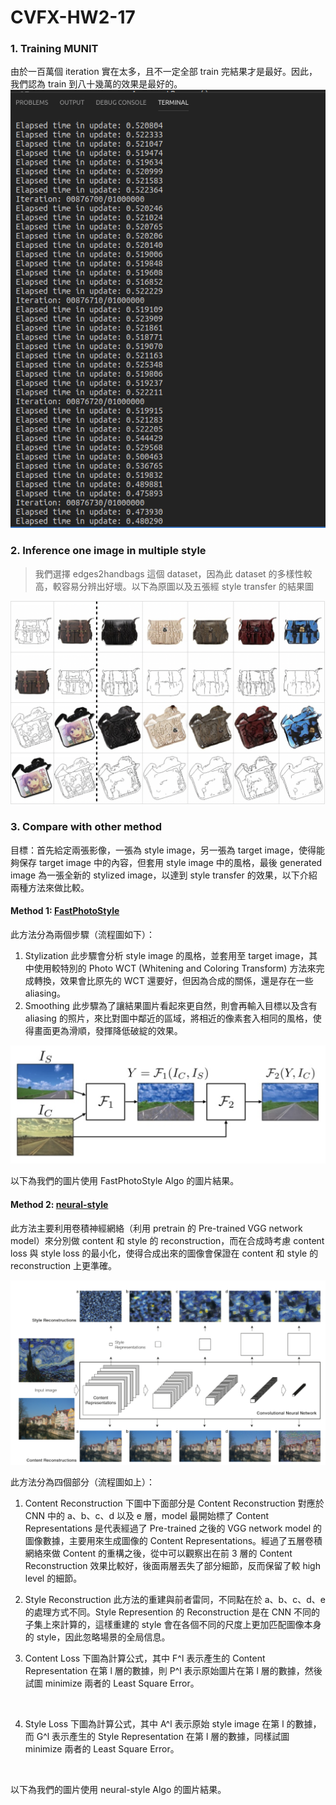 # CVFX-HW2-17
### 1. Training MUNIT
由於一百萬個 iteration 實在太多，且不一定全部 train 完結果才是最好。因此，我們認為 train 到八十幾萬的效果是最好的。
<img src="./TrainingProcess/1.png" width="600px" />

### 2. Inference one image in multiple style
> 我們選擇 edges2handbags 這個 dataset，因為此 dataset 的多樣性較高，較容易分辨出好壞。以下為原圖以及五張經 style transfer 的結果圖

<img src="./edges2handbags/result/e2h.png" width="600px" />

### 3. Compare with other method
目標：首先給定兩張影像，一張為 style image，另一張為 target image，使得能夠保存 target image 中的內容，但套用 style image 中的風格，最後 generated image 為一張全新的 stylized image，以達到 style transfer 的效果，以下介紹兩種方法來做比較。

#### Method 1: [FastPhotoStyle](https://github.com/NVIDIA/FastPhotoStyle)

此方法分為兩個步驟（流程圖如下）：
1. Stylization
    此步驟會分析 style image 的風格，並套用至 target image，其中使用較特別的 Photo WCT (Whitening and Coloring Transform) 方法來完成轉換，效果會比原先的 WCT 還要好，但因為合成的關係，還是存在一些 aliasing。
2. Smoothing
    此步驟為了讓結果圖片看起來更自然，則會再輸入目標以及含有 aliasing 的照片，來比對圖中鄰近的區域，將相近的像素套入相同的風格，使得畫面更為滑順，發揮降低破綻的效果。

<img src="./FastPhotoStyle/flowchart.png" width="600px" />

以下為我們的圖片使用 FastPhotoStyle Algo 的圖片結果。
<img/>

#### Method 2: [neural-style](https://github.com/anishathalye/neural-style)

此方法主要利用卷積神經網絡（利用 pretrain 的 Pre-trained VGG network model）來分別做 content 和 style 的 reconstruction，而在合成時考慮 content loss 與 style loss 的最小化，使得合成出來的圖像會保證在 content 和 style 的 reconstruction 上更準確。

<img src="./neural_style/flowchart.png" width="600px" />

此方法分為四個部分（流程圖如上）：
1. Content Reconstruction
    下圖中下面部分是 Content Reconstruction 對應於 CNN 中的 a、b、c、d 以及 e 層，model 最開始標了 Content Representations 是代表經過了 Pre-trained 之後的 VGG network model 的圖像數據，主要用來生成圖像的 Content Representations。經過了五層卷積網絡來做 Content 的重構之後，從中可以觀察出在前 3 層的 Content Reconstruction 效果比較好，後面兩層丟失了部分細節，反而保留了較 high level 的細節。

2. Style Reconstruction
    此方法的重建與前者雷同，不同點在於 a、b、c、d、e 的處理方式不同。Style Represention 的 Reconstruction 是在 CNN 不同的子集上來計算的，這樣重建的 style 會在各個不同的尺度上更加匹配圖像本身的 style，因此忽略場景的全局信息。

3. Content Loss
    下圖為計算公式，其中 F^l 表示產生的 Content Representation 在第 l 層的數據，則 P^l 表示原始圖片在第 l 層的數據，然後試圖 minimize 兩者的 Least Square Error。

<img/>

4. Style Loss
    下圖為計算公式，其中 A^l 表示原始 style image 在第 l 的數據，而 G^l 表示產生的 Style Representation 在第 l 層的數據，同樣試圖 minimize 兩者的 Least Square Error。
<img/>

以下為我們的圖片使用 neural-style Algo 的圖片結果。
<img/>